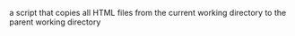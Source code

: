 
a script that copies all HTML files from the current working directory to the parent working directory
